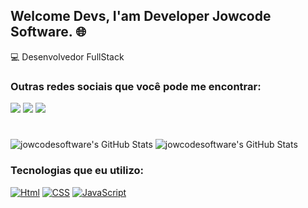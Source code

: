 ## Welcome Devs, I'am Developer Jowcode Software. 🌐
💻 Desenvolvedor FullStack

### Outras redes sociais que você pode me encontrar:

 <a href = "https://youtube.com/@jowcode?si=aLyxbma4_3ZF7CTU"><img src="https://img.shields.io/badge/Youtube-D14836?style=for-the-badge&logo=youtube&logoColor=white" target="_blank"></a>
 <a href="https://br.linkedin.com/in/jhonatan-souza01" target="_blank"><img src="https://img.shields.io/badge/Linkedin-7289DA?style=for-the-badge&logo=linkedin&logoColor=white"  target="_blank"></a> 
 <a href="https://instagram.com/jow_code" target="_blank"><img src="https://img.shields.io/badge/Instagram-E4405F?style=for-the-badge&logo=instagram&logoColor=white"    target="_blank"></a>
 #

<img src="https://github-readme-stats.vercel.app/api?username=jowcodesoftware&theme=midnight-purple&show_icons=true&hide_border=true&count_private=true" alt="jowcodesoftware's GitHub Stats" />
<img src="https://github-readme-stats.vercel.app/api/top-langs/?username=jowcodesoftware&theme=midnight-purple&show_icons=true&hide_border=true&layout=compact" alt="jowcodesoftware's GitHub Stats" />


### Tecnologias que eu utilizo:

 [![Html](https://img.shields.io/badge/HTML5-E34F26?style=for-the-badge&logo=html5&logoColor=white)]()
 [![CSS](https://img.shields.io/badge/CSS3-1572B6?style=for-the-badge&logo=css3&logoColor=white)]()
 [![JavaScript](https://img.shields.io/badge/JavaScript-323330?style=for-the-badge&logo=javascript&logoColor=F7DF1E)]()
#
